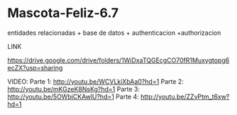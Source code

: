 # Mascota-Feliz-6.7
entidades relacionadas + base de datos + authenticacion +authorizacion

LINK

https://drive.google.com/drive/folders/1WiDxaTQGEcgCO70fR1Muxygtopg6ecZX?usp=sharing

VIDEO:
Parte 1: http://youtu.be/WCVLkiXbAa0?hd=1
Parte 2: http://youtu.be/mKGzeK8NsKg?hd=1
Parte 3: http://youtu.be/5OWbjCKAwlU?hd=1
Parte 4: http://youtu.be/ZZvPtm_t6xw?hd=1


